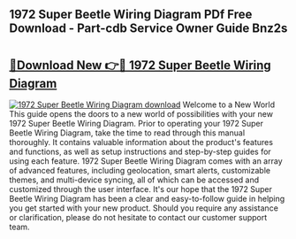 ## 1972 Super Beetle Wiring Diagram PDf Free Download - Part-cdb Service Owner Guide Bnz2s

# <h2><a href="http://dfuigh.blite.top/?on=1972+Super+Beetle+Wiring+Diagram">🔗Download New 👉🔴 1972 Super Beetle Wiring Diagram</a></h2>

[![1972 Super Beetle Wiring Diagram download](https://i.imgur.com/lujVjoI.png)](http://dfuigh.blite.top/?on=1972+Super+Beetle+Wiring+Diagram)
Welcome to a New World This guide opens the doors to a new world of possibilities with your new 1972 Super Beetle Wiring Diagram. Prior to operating your 1972 Super Beetle Wiring Diagram, take the time to read through this manual thoroughly. It contains valuable information about the product's features and functions, as well as setup instructions and step-by-step guides for using each feature. 1972 Super Beetle Wiring Diagram comes with an array of advanced features, including geolocation, smart alerts, customizable themes, and multi-device syncing, all of which can be accessed and customized through the user interface. It's our hope that the 1972 Super Beetle Wiring Diagram has been a clear and easy-to-follow guide in helping you get started with your new product. Should you require any assistance or clarification, please do not hesitate to contact our customer support team.
